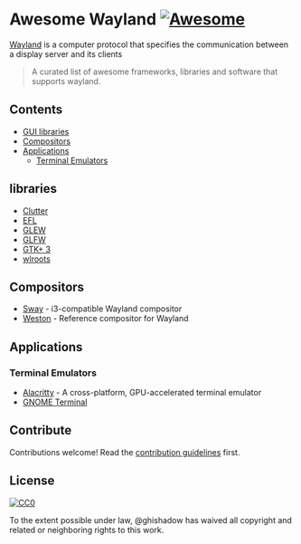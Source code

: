 # Awesome Wayland [![Awesome](https://awesome.re/badge.svg)](https://awesome.re)

[Wayland](https://wayland.freedesktop.org) is a computer protocol that specifies the communication between a display server and its clients

> A curated list of awesome frameworks, libraries and software that supports wayland.


## Contents

- [GUI libraries](#libraries)
- [Compositors](#compositors)
- [Applications](#applications)
  - [Terminal Emulators](#terminal)

## libraries

- [Clutter](https://wiki.gnome.org/Projects/Clutter)
- [EFL](https://www.enlightenment.org/about-efl)
- [GLEW](https://github.com/nigels-com/glew)
- [GLFW](https://www.glfw.org)
- [GTK+ 3](https://www.gtk.org)
- [wlroots](https://github.com/swaywm/wlroots)

## Compositors

- [Sway](https://swaywm.org/) - i3-compatible Wayland compositor
- [Weston]() - Reference compositor for Wayland

## Applications

### Terminal Emulators
- [Alacritty](https://github.com/jwilm/alacritty) - A cross-platform, GPU-accelerated terminal emulator
- [GNOME Terminal](https://wiki.gnome.org/Apps/Terminal) 

## Contribute

Contributions welcome! Read the [contribution guidelines](contributing.md) first.


## License

[![CC0](http://mirrors.creativecommons.org/presskit/buttons/88x31/svg/cc-zero.svg)](http://creativecommons.org/publicdomain/zero/1.0)

To the extent possible under law, @ghishadow has waived all copyright and
related or neighboring rights to this work.
